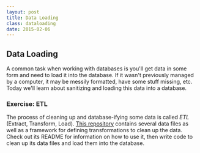 ```yaml
---
layout: post
title: Data Loading
class: dataloading
date: 2015-02-06
---
```


## Data Loading

A common task when working with databases is you'll get data in some form and need to load it into the database. If it wasn't previously managed by a computer, it may be messily formatted, have some stuff missing, etc. Today we'll learn about sanitizing and loading this data into a database.

### Exercise: ETL

The process of cleaning up and database-ifying some data is called _ETL_ (Extract, Transform, Load). [This repository][data-loader] contains several data files as well as a framework for defining transformations to clean up the data. Check out its README for information on how to use it, then write code to clean up its data files and load them into the database.

[data-loader]: https://github.com/JSI-2015-Q1/data-loader
